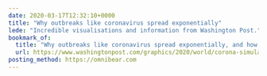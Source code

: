 ```yaml
---
date: 2020-03-17T12:32:10+0000
title: "Why outbreaks like coronavirus spread exponentially"
lede: "Incredible visualisations and information from Washington Post."
bookmark_of:
  title: "Why outbreaks like coronavirus spread exponentially, and how to “flatten …"
  url: https://www.washingtonpost.com/graphics/2020/world/corona-simulator/
posting_method: https://omnibear.com
---
```

